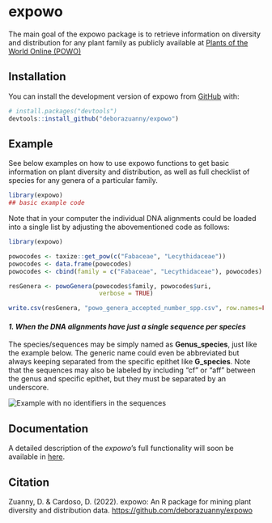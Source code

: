 
<!-- README.md is generated from README.Rmd. Please edit that file -->

# expowo

<!-- badges: start -->
<!-- badges: end -->

The main goal of the expowo package is to retrieve information on
diversity and distribution for any plant family as publicly available at
[Plants of the World Online (POWO)](https://powo.science.kew.org)

## Installation

You can install the development version of expowo from
[GitHub](https://github.com/) with:

``` r
# install.packages("devtools")
devtools::install_github("deborazuanny/expowo")
```

## Example

See below examples on how to use expowo functions to get basic
information on plant diversity and distribution, as well as full
checklist of species for any genera of a particular family.

``` r
library(expowo)
## basic example code
```

Note that in your computer the individual DNA alignments could be loaded
into a single list by adjusting the abovementioned code as follows:

``` r
library(expowo)

powocodes <- taxize::get_pow(c("Fabaceae", "Lecythidaceae"))
powocodes <- data.frame(powocodes)
powocodes <- cbind(family = c("Fabaceae", "Lecythidaceae"), powocodes)

resGenera <- powoGenera(powocodes$family, powocodes$uri,
                         verbose = TRUE)

write.csv(resGenera, "powo_genera_accepted_number_spp.csv", row.names=FALSE)
```

#### *1. When the DNA alignments have just a single sequence per species*

The species/sequences may be simply named as **Genus_species**, just
like the example below. The generic name could even be abbreviated but
always keeping separated from the specific epithet like **G_species**.
Note that the sequences may also be labeled by including “cf” or “aff”
between the genus and specific epithet, but they must be separated by an
underscore.

![Example with no identifiers in the
sequences](vignettes/labelling_no_identifiers.png)

## Documentation

A detailed description of the *expowo*’s full functionality will soon be
available in
[here](https://github.com/deborazuanny/expowo/tree/main/vignettes/).

## Citation

Zuanny, D. & Cardoso, D. (2022). expowo: An R package for mining plant
diversity and distribution data.
<https://github.com/deborazuanny/expowo>
